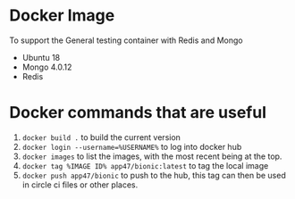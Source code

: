 
Docker Image
============

To support the General testing container with Redis and Mongo

* Ubuntu 18
* Mongo 4.0.12
* Redis


Docker commands that are useful
===============================

1. `docker build .` to build the current version
2. `docker login --username=%USERNAME%` to log into docker hub
2. `docker images` to list the images, with the most recent being at the top.
3. `docker tag %IMAGE ID% app47/bionic:latest` to tag the local image
4. `docker push app47/bionic` to push to the hub, this tag can then be used in circle ci files or other places.